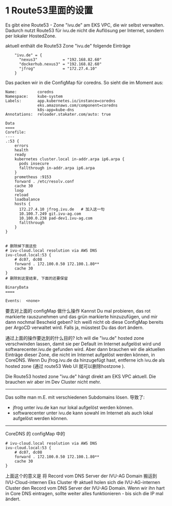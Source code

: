 
# 1 Route53里面的设置 

Es gibt eine Route53 - Zone "ivu.de" am EKS VPC, die wir selbst verwalten. Dadurch nutzt Route53 für ivu.de nicht die Auflösung per Internet, sondern per lokaler HostedZone. 


aktuell enthält die Route53 Zone "ivu.de" folgende Einträge

```
    "ivu.de" = {
      "nexus3"           = "192.168.82.60"
      "dockerhub.nexus3" = "192.168.82.60"
      "jfrog"            = "172.27.4.10"
    }
```


Das packen wir in die ConfigMap für coredns. So sieht die im Moment aus: 

```
Name:         coredns  
Namespace:    kube-system  
Labels:       app.kubernetes.io/instance=coredns  
              eks.amazonaws.com/component=coredns  
              k8s-app=kube-dns  
Annotations:  reloader.stakater.com/auto: true

Data  
====  
Corefile:  
----  
.:53 {  
    errors  
    health  
    ready  
    kubernetes cluster.local in-addr.arpa ip6.arpa {  
      pods insecure  
      fallthrough in-addr.arpa ip6.arpa  
    }  
    prometheus :9153  
    forward . /etc/resolv.conf  
    cache 30  
    loop  
    reload  
    loadbalance  
    hosts {  
      172.27.4.10 jfrog.ivu.de   # 加入这一句   
      10.100.7.249 git.ivu-ag.com  
      10.100.0.238 pad-dev1.ivu-ag.com  
      fallthrough  
    }  
}  


# 删除掉下面这些
# ivu-cloud.local resolution via AWS DNS
ivu-cloud.local:53 {  
    # dc07, dc08  
    forward . 172.100.0.50 172.100.1.80**  
    cache 30  
}
# 删除到这里结束, 下面的还要保留 

BinaryData  
====

Events:  <none>
```


要去对上面的 configMap 做什么操作
Kannst Du mal probieren, das rot markierte rauszunehmen und das grün markierte hinzuzufügen, und mir dann nochmal Bescheid geben?
Ich weiß nicht ob diese ConfigMap bereits per ArgoCD verwaltet wird. Falls ja, müsstest Du das dort ändern. 


通过上面的操作要达到的什么目的? 
Ich will die "ivu.de" hosted zone verschwinden lassen, damit sie per Default im Internet aufgelöst wird und softwarecenter.ivu.de gefunden wird. 
Aber dann brauchen wir die aktuellen Einträge dieser Zone, die nicht im Internet aufgelöst werden können, in CoreDNS. 
Wenn Du jfrog.ivu.de da hinzugefügt hast, entferne ich ivu.de als hosted zone (通过 route53  Web UI 就可以删除hostzone ). 



Die Route53 hosted zone "ivu.de" hängt direkt am EKS VPC aktuell. Die brauchen wir aber im Dev Cluster nicht mehr. 

----

Das sollte man m.E. mit verschiedenen Subdomains lösen. 导致了: 
- jfrog unter ivu.de kan nur lokal aufgelöst werden können. 
- softwarecenter unter ivu.de  kann sowahl im Internet als auch lokal  aufgelöst werden können. 

----

CoreDNS 的 configMap 中的

```
# ivu-cloud.local resolution via AWS DNS
ivu-cloud.local:53 {  
    # dc07, dc08  
    forward . 172.100.0.50 172.100.1.80**  
    cache 30  
}
```

上面这个的意义是  将 Record vom DNS Server der IVU-AG Domain 搬运到  IVU-Cloud-internen Eks Cluster 中 
aktuell holen sich die IVU-AG-internen Cluster den Record vom DNS Server der IVU-AG Domain. Wenn wir ihn hart in Core DNS eintragen, sollte weiter alles funktionieren - bis sich die IP mal ändert. 



